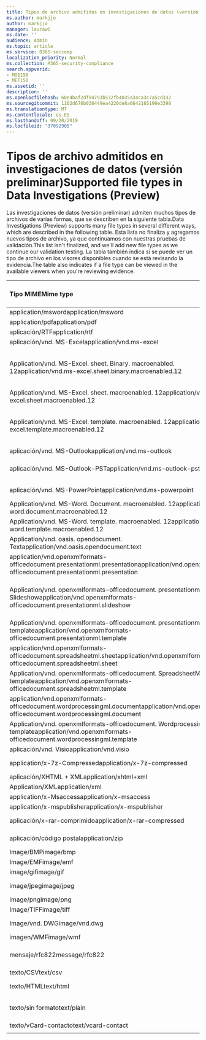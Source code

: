 ```yaml
---
title: Tipos de archivo admitidos en investigaciones de datos (versión preliminar)
ms.author: markjjo
author: markjjo
manager: laurawi
ms.date: ''
audience: Admin
ms.topic: article
ms.service: O365-seccomp
localization_priority: Normal
ms.collection: M365-security-compliance
search.appverid:
- MOE150
- MET150
ms.assetid: ''
description: ''
ms.openlocfilehash: 60e4baf2df94793b532fb4035a34ca3c7a5cd332
ms.sourcegitcommit: 1162d676b036449ea4220de8a6642165190e3398
ms.translationtype: MT
ms.contentlocale: es-ES
ms.lasthandoff: 09/20/2019
ms.locfileid: "37092905"
---
```

# <a name="supported-file-types-in-data-investigations-preview"></a><span data-ttu-id="c7c25-102">Tipos de archivo admitidos en investigaciones de datos (versión preliminar)</span><span class="sxs-lookup"><span data-stu-id="c7c25-102">Supported file types in Data Investigations (Preview)</span></span>

<span data-ttu-id="c7c25-103">Las investigaciones de datos (versión preliminar) admiten muchos tipos de archivos de varias formas, que se describen en la siguiente tabla.</span><span class="sxs-lookup"><span data-stu-id="c7c25-103">Data Investigations (Preview) supports many file types in several different ways, which are described in the following table.</span></span> <span data-ttu-id="c7c25-104">Esta lista no finaliza y agregamos nuevos tipos de archivo, ya que continuamos con nuestras pruebas de validación.</span><span class="sxs-lookup"><span data-stu-id="c7c25-104">This list isn't finalized, and we'll add new file types as we continue our validation testing.</span></span> <span data-ttu-id="c7c25-105">La tabla también indica si se puede ver un tipo de archivo en los visores disponibles cuando se está revisando la evidencia.</span><span class="sxs-lookup"><span data-stu-id="c7c25-105">The table also indicates if a file type can be viewed in the available viewers when you're reviewing evidence.</span></span>

| <span data-ttu-id="c7c25-106">Tipo MIME</span><span class="sxs-lookup"><span data-stu-id="c7c25-106">Mime type</span></span> | <span data-ttu-id="c7c25-107">Clase File</span><span class="sxs-lookup"><span data-stu-id="c7c25-107">File class</span></span> | <span data-ttu-id="c7c25-108">Visor nativo</span><span class="sxs-lookup"><span data-stu-id="c7c25-108">Native viewer</span></span> | <span data-ttu-id="c7c25-109">Visor de texto</span><span class="sxs-lookup"><span data-stu-id="c7c25-109">Text viewer</span></span> | <span data-ttu-id="c7c25-110">Visor de anotaciones</span><span class="sxs-lookup"><span data-stu-id="c7c25-110">Annotate viewer</span></span> | <span data-ttu-id="c7c25-111">Extracción de contenedores</span><span class="sxs-lookup"><span data-stu-id="c7c25-111">Container extraction</span></span> | <span data-ttu-id="c7c25-112">Extensiones</span><span class="sxs-lookup"><span data-stu-id="c7c25-112">Extensions</span></span> |
| :- | :- | :- | :- | :- | :- | :- |
| <span data-ttu-id="c7c25-113">application/msword</span><span class="sxs-lookup"><span data-stu-id="c7c25-113">application/msword</span></span> | <span data-ttu-id="c7c25-114">Document</span><span class="sxs-lookup"><span data-stu-id="c7c25-114">Document</span></span> | <span data-ttu-id="c7c25-115">Sí</span><span class="sxs-lookup"><span data-stu-id="c7c25-115">Yes</span></span> | <span data-ttu-id="c7c25-116">Sí</span><span class="sxs-lookup"><span data-stu-id="c7c25-116">Yes</span></span> | <span data-ttu-id="c7c25-117">Sí</span><span class="sxs-lookup"><span data-stu-id="c7c25-117">Yes</span></span> | <span data-ttu-id="c7c25-118">No</span><span class="sxs-lookup"><span data-stu-id="c7c25-118">No</span></span> | <span data-ttu-id="c7c25-119">. doc;. dat</span><span class="sxs-lookup"><span data-stu-id="c7c25-119">.doc; .dat</span></span> |
| <span data-ttu-id="c7c25-120">application/pdf</span><span class="sxs-lookup"><span data-stu-id="c7c25-120">application/pdf</span></span> | <span data-ttu-id="c7c25-121">Document</span><span class="sxs-lookup"><span data-stu-id="c7c25-121">Document</span></span> | <span data-ttu-id="c7c25-122">Sí</span><span class="sxs-lookup"><span data-stu-id="c7c25-122">Yes</span></span> | <span data-ttu-id="c7c25-123">Sí</span><span class="sxs-lookup"><span data-stu-id="c7c25-123">Yes</span></span> | <span data-ttu-id="c7c25-124">Sí</span><span class="sxs-lookup"><span data-stu-id="c7c25-124">Yes</span></span> | <span data-ttu-id="c7c25-125">No</span><span class="sxs-lookup"><span data-stu-id="c7c25-125">No</span></span> | <span data-ttu-id="c7c25-126">.pdf</span><span class="sxs-lookup"><span data-stu-id="c7c25-126">.pdf</span></span> |
| <span data-ttu-id="c7c25-127">aplicación/RTF</span><span class="sxs-lookup"><span data-stu-id="c7c25-127">application/rtf</span></span> | <span data-ttu-id="c7c25-128">Document</span><span class="sxs-lookup"><span data-stu-id="c7c25-128">Document</span></span> | <span data-ttu-id="c7c25-129">Sí</span><span class="sxs-lookup"><span data-stu-id="c7c25-129">Yes</span></span> | <span data-ttu-id="c7c25-130">Sí</span><span class="sxs-lookup"><span data-stu-id="c7c25-130">Yes</span></span> | <span data-ttu-id="c7c25-131">Sí</span><span class="sxs-lookup"><span data-stu-id="c7c25-131">Yes</span></span> | <span data-ttu-id="c7c25-132">No</span><span class="sxs-lookup"><span data-stu-id="c7c25-132">No</span></span> | <span data-ttu-id="c7c25-133">. rtf;. doc</span><span class="sxs-lookup"><span data-stu-id="c7c25-133">.rtf;.doc</span></span> |
| <span data-ttu-id="c7c25-134">aplicación/vnd. MS-Excel</span><span class="sxs-lookup"><span data-stu-id="c7c25-134">application/vnd.ms-excel</span></span> | <span data-ttu-id="c7c25-135">Document</span><span class="sxs-lookup"><span data-stu-id="c7c25-135">Document</span></span> | <span data-ttu-id="c7c25-136">Sí</span><span class="sxs-lookup"><span data-stu-id="c7c25-136">Yes</span></span> | <span data-ttu-id="c7c25-137">Sí</span><span class="sxs-lookup"><span data-stu-id="c7c25-137">Yes</span></span> | <span data-ttu-id="c7c25-138">Sí</span><span class="sxs-lookup"><span data-stu-id="c7c25-138">Yes</span></span> | <span data-ttu-id="c7c25-139">No</span><span class="sxs-lookup"><span data-stu-id="c7c25-139">No</span></span> | <span data-ttu-id="c7c25-140">. xls;. dat</span><span class="sxs-lookup"><span data-stu-id="c7c25-140">.xls; .dat</span></span> |
| <span data-ttu-id="c7c25-141">Application/vnd. MS-Excel. sheet. Binary. macroenabled. 12</span><span class="sxs-lookup"><span data-stu-id="c7c25-141">application/vnd.ms-excel.sheet.binary.macroenabled.12</span></span> | <span data-ttu-id="c7c25-142">Formato de la productividad y el documento abierto</span><span class="sxs-lookup"><span data-stu-id="c7c25-142">Productivity / Open Document Format</span></span> | <span data-ttu-id="c7c25-143">Sí</span><span class="sxs-lookup"><span data-stu-id="c7c25-143">Yes</span></span> | <span data-ttu-id="c7c25-144">Sí</span><span class="sxs-lookup"><span data-stu-id="c7c25-144">Yes</span></span> | <span data-ttu-id="c7c25-145">No</span><span class="sxs-lookup"><span data-stu-id="c7c25-145">No</span></span> | <span data-ttu-id="c7c25-146">No</span><span class="sxs-lookup"><span data-stu-id="c7c25-146">No</span></span> | <span data-ttu-id="c7c25-147">.xlsb</span><span class="sxs-lookup"><span data-stu-id="c7c25-147">.xlsb</span></span> |
| <span data-ttu-id="c7c25-148">Application/vnd. MS-Excel. sheet. macroenabled. 12</span><span class="sxs-lookup"><span data-stu-id="c7c25-148">application/vnd.ms-excel.sheet.macroenabled.12</span></span> | <span data-ttu-id="c7c25-149">Document</span><span class="sxs-lookup"><span data-stu-id="c7c25-149">Document</span></span> | <span data-ttu-id="c7c25-150">Sí</span><span class="sxs-lookup"><span data-stu-id="c7c25-150">Yes</span></span> | <span data-ttu-id="c7c25-151">Sí</span><span class="sxs-lookup"><span data-stu-id="c7c25-151">Yes</span></span> | <span data-ttu-id="c7c25-152">Sí</span><span class="sxs-lookup"><span data-stu-id="c7c25-152">Yes</span></span> | <span data-ttu-id="c7c25-153">No</span><span class="sxs-lookup"><span data-stu-id="c7c25-153">No</span></span> | <span data-ttu-id="c7c25-154">. xlsm</span><span class="sxs-lookup"><span data-stu-id="c7c25-154">.xlsm</span></span> |
| <span data-ttu-id="c7c25-155">Application/vnd. MS-Excel. template. macroenabled. 12</span><span class="sxs-lookup"><span data-stu-id="c7c25-155">application/vnd.ms-excel.template.macroenabled.12</span></span> | <span data-ttu-id="c7c25-156">Formato de la productividad y el documento abierto</span><span class="sxs-lookup"><span data-stu-id="c7c25-156">Productivity / Open Document Format</span></span> | <span data-ttu-id="c7c25-157">No</span><span class="sxs-lookup"><span data-stu-id="c7c25-157">No</span></span> | <span data-ttu-id="c7c25-158">Sí</span><span class="sxs-lookup"><span data-stu-id="c7c25-158">Yes</span></span> | <span data-ttu-id="c7c25-159">No</span><span class="sxs-lookup"><span data-stu-id="c7c25-159">No</span></span> | <span data-ttu-id="c7c25-160">No</span><span class="sxs-lookup"><span data-stu-id="c7c25-160">No</span></span> | <span data-ttu-id="c7c25-161">. xltm</span><span class="sxs-lookup"><span data-stu-id="c7c25-161">.xltm</span></span> |
| <span data-ttu-id="c7c25-162">aplicación/vnd. MS-Outlook</span><span class="sxs-lookup"><span data-stu-id="c7c25-162">application/vnd.ms-outlook</span></span> | <span data-ttu-id="c7c25-163">Productividad</span><span class="sxs-lookup"><span data-stu-id="c7c25-163">Productivity</span></span> | <span data-ttu-id="c7c25-164">No</span><span class="sxs-lookup"><span data-stu-id="c7c25-164">No</span></span> | <span data-ttu-id="c7c25-165">No</span><span class="sxs-lookup"><span data-stu-id="c7c25-165">No</span></span> | <span data-ttu-id="c7c25-166">No</span><span class="sxs-lookup"><span data-stu-id="c7c25-166">No</span></span> | <span data-ttu-id="c7c25-167">No</span><span class="sxs-lookup"><span data-stu-id="c7c25-167">No</span></span> | <span data-ttu-id="c7c25-168">. msg</span><span class="sxs-lookup"><span data-stu-id="c7c25-168">.msg</span></span> |
| <span data-ttu-id="c7c25-169">aplicación/vnd. MS-Outlook-PST</span><span class="sxs-lookup"><span data-stu-id="c7c25-169">application/vnd.ms-outlook-pst</span></span> | <span data-ttu-id="c7c25-170">Productividad y colaboración</span><span class="sxs-lookup"><span data-stu-id="c7c25-170">Productivity / Collaboration</span></span> | <span data-ttu-id="c7c25-171">No</span><span class="sxs-lookup"><span data-stu-id="c7c25-171">No</span></span> | <span data-ttu-id="c7c25-172">No</span><span class="sxs-lookup"><span data-stu-id="c7c25-172">No</span></span> | <span data-ttu-id="c7c25-173">No</span><span class="sxs-lookup"><span data-stu-id="c7c25-173">No</span></span> | <span data-ttu-id="c7c25-174">Sí</span><span class="sxs-lookup"><span data-stu-id="c7c25-174">Yes</span></span> | <span data-ttu-id="c7c25-175">.pst</span><span class="sxs-lookup"><span data-stu-id="c7c25-175">.pst</span></span> |
| <span data-ttu-id="c7c25-176">aplicación/vnd. MS-PowerPoint</span><span class="sxs-lookup"><span data-stu-id="c7c25-176">application/vnd.ms-powerpoint</span></span> | <span data-ttu-id="c7c25-177">Document</span><span class="sxs-lookup"><span data-stu-id="c7c25-177">Document</span></span> | <span data-ttu-id="c7c25-178">Sí</span><span class="sxs-lookup"><span data-stu-id="c7c25-178">Yes</span></span> | <span data-ttu-id="c7c25-179">Sí</span><span class="sxs-lookup"><span data-stu-id="c7c25-179">Yes</span></span> | <span data-ttu-id="c7c25-180">Sí</span><span class="sxs-lookup"><span data-stu-id="c7c25-180">Yes</span></span> | <span data-ttu-id="c7c25-181">No</span><span class="sxs-lookup"><span data-stu-id="c7c25-181">No</span></span> | <span data-ttu-id="c7c25-182">. ppt;. PPS;. pase</span><span class="sxs-lookup"><span data-stu-id="c7c25-182">.ppt; .pps;.pot</span></span> |
| <span data-ttu-id="c7c25-183">Application/vnd. MS-Word. Document. macroenabled. 12</span><span class="sxs-lookup"><span data-stu-id="c7c25-183">application/vnd.ms-word.document.macroenabled.12</span></span> | <span data-ttu-id="c7c25-184">Document</span><span class="sxs-lookup"><span data-stu-id="c7c25-184">Document</span></span> | <span data-ttu-id="c7c25-185">Sí</span><span class="sxs-lookup"><span data-stu-id="c7c25-185">Yes</span></span> | <span data-ttu-id="c7c25-186">Sí</span><span class="sxs-lookup"><span data-stu-id="c7c25-186">Yes</span></span> | <span data-ttu-id="c7c25-187">Sí</span><span class="sxs-lookup"><span data-stu-id="c7c25-187">Yes</span></span> | <span data-ttu-id="c7c25-188">No</span><span class="sxs-lookup"><span data-stu-id="c7c25-188">No</span></span> | <span data-ttu-id="c7c25-189">.docm</span><span class="sxs-lookup"><span data-stu-id="c7c25-189">.docm</span></span> |
| <span data-ttu-id="c7c25-190">Application/vnd. MS-Word. template. macroenabled. 12</span><span class="sxs-lookup"><span data-stu-id="c7c25-190">application/vnd.ms-word.template.macroenabled.12</span></span> | <span data-ttu-id="c7c25-191">Document</span><span class="sxs-lookup"><span data-stu-id="c7c25-191">Document</span></span> | <span data-ttu-id="c7c25-192">Sí</span><span class="sxs-lookup"><span data-stu-id="c7c25-192">Yes</span></span> | <span data-ttu-id="c7c25-193">Sí</span><span class="sxs-lookup"><span data-stu-id="c7c25-193">Yes</span></span> | <span data-ttu-id="c7c25-194">Sí</span><span class="sxs-lookup"><span data-stu-id="c7c25-194">Yes</span></span> | <span data-ttu-id="c7c25-195">No</span><span class="sxs-lookup"><span data-stu-id="c7c25-195">No</span></span> | <span data-ttu-id="c7c25-196">. dotm</span><span class="sxs-lookup"><span data-stu-id="c7c25-196">.dotm</span></span> |
| <span data-ttu-id="c7c25-197">Application/vnd. oasis. opendocument. Text</span><span class="sxs-lookup"><span data-stu-id="c7c25-197">application/vnd.oasis.opendocument.text</span></span> | <span data-ttu-id="c7c25-198">Document</span><span class="sxs-lookup"><span data-stu-id="c7c25-198">Document</span></span> | <span data-ttu-id="c7c25-199">Sí</span><span class="sxs-lookup"><span data-stu-id="c7c25-199">Yes</span></span> | <span data-ttu-id="c7c25-200">Sí</span><span class="sxs-lookup"><span data-stu-id="c7c25-200">Yes</span></span> | <span data-ttu-id="c7c25-201">Sí</span><span class="sxs-lookup"><span data-stu-id="c7c25-201">Yes</span></span> | <span data-ttu-id="c7c25-202">No</span><span class="sxs-lookup"><span data-stu-id="c7c25-202">No</span></span> | <span data-ttu-id="c7c25-203">ODT</span><span class="sxs-lookup"><span data-stu-id="c7c25-203">.odt;</span></span>  |
| <span data-ttu-id="c7c25-204">application/vnd.openxmlformats-officedocument.presentationml.presentation</span><span class="sxs-lookup"><span data-stu-id="c7c25-204">application/vnd.openxmlformats-officedocument.presentationml.presentation</span></span> | <span data-ttu-id="c7c25-205">Document</span><span class="sxs-lookup"><span data-stu-id="c7c25-205">Document</span></span> | <span data-ttu-id="c7c25-206">Sí</span><span class="sxs-lookup"><span data-stu-id="c7c25-206">Yes</span></span> | <span data-ttu-id="c7c25-207">Sí</span><span class="sxs-lookup"><span data-stu-id="c7c25-207">Yes</span></span> | <span data-ttu-id="c7c25-208">Sí</span><span class="sxs-lookup"><span data-stu-id="c7c25-208">Yes</span></span> | <span data-ttu-id="c7c25-209">No</span><span class="sxs-lookup"><span data-stu-id="c7c25-209">No</span></span> | <span data-ttu-id="c7c25-210">.pptx</span><span class="sxs-lookup"><span data-stu-id="c7c25-210">.pptx</span></span> |
| <span data-ttu-id="c7c25-211">Application/vnd. openxmlformats-officedocument. presentationml. Slideshow</span><span class="sxs-lookup"><span data-stu-id="c7c25-211">application/vnd.openxmlformats-officedocument.presentationml.slideshow</span></span> | <span data-ttu-id="c7c25-212">Formato de la productividad y el documento abierto</span><span class="sxs-lookup"><span data-stu-id="c7c25-212">Productivity / Open Document Format</span></span> | <span data-ttu-id="c7c25-213">Sí</span><span class="sxs-lookup"><span data-stu-id="c7c25-213">Yes</span></span> | <span data-ttu-id="c7c25-214">Sí</span><span class="sxs-lookup"><span data-stu-id="c7c25-214">Yes</span></span> | <span data-ttu-id="c7c25-215">Sí</span><span class="sxs-lookup"><span data-stu-id="c7c25-215">Yes</span></span> | <span data-ttu-id="c7c25-216">No</span><span class="sxs-lookup"><span data-stu-id="c7c25-216">No</span></span> | <span data-ttu-id="c7c25-217">. ppsx</span><span class="sxs-lookup"><span data-stu-id="c7c25-217">.ppsx</span></span> |
| <span data-ttu-id="c7c25-218">Application/vnd. openxmlformats-officedocument. presentationml. template</span><span class="sxs-lookup"><span data-stu-id="c7c25-218">application/vnd.openxmlformats-officedocument.presentationml.template</span></span> | <span data-ttu-id="c7c25-219">Document</span><span class="sxs-lookup"><span data-stu-id="c7c25-219">Document</span></span> | <span data-ttu-id="c7c25-220">Sí</span><span class="sxs-lookup"><span data-stu-id="c7c25-220">Yes</span></span> | <span data-ttu-id="c7c25-221">Sí</span><span class="sxs-lookup"><span data-stu-id="c7c25-221">Yes</span></span> | <span data-ttu-id="c7c25-222">Sí</span><span class="sxs-lookup"><span data-stu-id="c7c25-222">Yes</span></span> | <span data-ttu-id="c7c25-223">No</span><span class="sxs-lookup"><span data-stu-id="c7c25-223">No</span></span> | <span data-ttu-id="c7c25-224">. potx</span><span class="sxs-lookup"><span data-stu-id="c7c25-224">.potx</span></span> |
| <span data-ttu-id="c7c25-225">application/vnd.openxmlformats-officedocument.spreadsheetml.sheet</span><span class="sxs-lookup"><span data-stu-id="c7c25-225">application/vnd.openxmlformats-officedocument.spreadsheetml.sheet</span></span> | <span data-ttu-id="c7c25-226">Document</span><span class="sxs-lookup"><span data-stu-id="c7c25-226">Document</span></span> | <span data-ttu-id="c7c25-227">Sí</span><span class="sxs-lookup"><span data-stu-id="c7c25-227">Yes</span></span> | <span data-ttu-id="c7c25-228">Sí</span><span class="sxs-lookup"><span data-stu-id="c7c25-228">Yes</span></span> | <span data-ttu-id="c7c25-229">Sí</span><span class="sxs-lookup"><span data-stu-id="c7c25-229">Yes</span></span> | <span data-ttu-id="c7c25-230">No</span><span class="sxs-lookup"><span data-stu-id="c7c25-230">No</span></span> | <span data-ttu-id="c7c25-231">.xlsx</span><span class="sxs-lookup"><span data-stu-id="c7c25-231">.xlsx</span></span> |
| <span data-ttu-id="c7c25-232">Application/vnd. openxmlformats-officedocument. SpreadsheetML. template</span><span class="sxs-lookup"><span data-stu-id="c7c25-232">application/vnd.openxmlformats-officedocument.spreadsheetml.template</span></span> | <span data-ttu-id="c7c25-233">Document</span><span class="sxs-lookup"><span data-stu-id="c7c25-233">Document</span></span> | <span data-ttu-id="c7c25-234">Sí</span><span class="sxs-lookup"><span data-stu-id="c7c25-234">Yes</span></span> | <span data-ttu-id="c7c25-235">Sí</span><span class="sxs-lookup"><span data-stu-id="c7c25-235">Yes</span></span> | <span data-ttu-id="c7c25-236">Sí</span><span class="sxs-lookup"><span data-stu-id="c7c25-236">Yes</span></span> | <span data-ttu-id="c7c25-237">No</span><span class="sxs-lookup"><span data-stu-id="c7c25-237">No</span></span> | <span data-ttu-id="c7c25-238">. xltx</span><span class="sxs-lookup"><span data-stu-id="c7c25-238">.xltx</span></span> |
| <span data-ttu-id="c7c25-239">application/vnd.openxmlformats-officedocument.wordprocessingml.document</span><span class="sxs-lookup"><span data-stu-id="c7c25-239">application/vnd.openxmlformats-officedocument.wordprocessingml.document</span></span> | <span data-ttu-id="c7c25-240">Document</span><span class="sxs-lookup"><span data-stu-id="c7c25-240">Document</span></span> | <span data-ttu-id="c7c25-241">Sí</span><span class="sxs-lookup"><span data-stu-id="c7c25-241">Yes</span></span> | <span data-ttu-id="c7c25-242">Sí</span><span class="sxs-lookup"><span data-stu-id="c7c25-242">Yes</span></span> | <span data-ttu-id="c7c25-243">Sí</span><span class="sxs-lookup"><span data-stu-id="c7c25-243">Yes</span></span> | <span data-ttu-id="c7c25-244">No</span><span class="sxs-lookup"><span data-stu-id="c7c25-244">No</span></span> | <span data-ttu-id="c7c25-245">.docx</span><span class="sxs-lookup"><span data-stu-id="c7c25-245">.docx</span></span> |
| <span data-ttu-id="c7c25-246">Application/vnd. openxmlformats-officedocument. WordprocessingML. template</span><span class="sxs-lookup"><span data-stu-id="c7c25-246">application/vnd.openxmlformats-officedocument.wordprocessingml.template</span></span> | <span data-ttu-id="c7c25-247">Document</span><span class="sxs-lookup"><span data-stu-id="c7c25-247">Document</span></span> | <span data-ttu-id="c7c25-248">Sí</span><span class="sxs-lookup"><span data-stu-id="c7c25-248">Yes</span></span> | <span data-ttu-id="c7c25-249">Sí</span><span class="sxs-lookup"><span data-stu-id="c7c25-249">Yes</span></span> | <span data-ttu-id="c7c25-250">Sí</span><span class="sxs-lookup"><span data-stu-id="c7c25-250">Yes</span></span> | <span data-ttu-id="c7c25-251">No</span><span class="sxs-lookup"><span data-stu-id="c7c25-251">No</span></span> | <span data-ttu-id="c7c25-252">. dotx</span><span class="sxs-lookup"><span data-stu-id="c7c25-252">.dotx</span></span> |
| <span data-ttu-id="c7c25-253">aplicación/vnd. Visio</span><span class="sxs-lookup"><span data-stu-id="c7c25-253">application/vnd.visio</span></span> | <span data-ttu-id="c7c25-254">Document</span><span class="sxs-lookup"><span data-stu-id="c7c25-254">Document</span></span> | <span data-ttu-id="c7c25-255">Sí</span><span class="sxs-lookup"><span data-stu-id="c7c25-255">Yes</span></span> | <span data-ttu-id="c7c25-256">Sí</span><span class="sxs-lookup"><span data-stu-id="c7c25-256">Yes</span></span> | <span data-ttu-id="c7c25-257">Sí</span><span class="sxs-lookup"><span data-stu-id="c7c25-257">Yes</span></span> | <span data-ttu-id="c7c25-258">No</span><span class="sxs-lookup"><span data-stu-id="c7c25-258">No</span></span> | <span data-ttu-id="c7c25-259">. VSD</span><span class="sxs-lookup"><span data-stu-id="c7c25-259">.vsd</span></span> |
| <span data-ttu-id="c7c25-260">application/x-7z-Compressed</span><span class="sxs-lookup"><span data-stu-id="c7c25-260">application/x-7z-compressed</span></span> | <span data-ttu-id="c7c25-261">Archivo/contenedor</span><span class="sxs-lookup"><span data-stu-id="c7c25-261">Archive / Container</span></span> | <span data-ttu-id="c7c25-262">No</span><span class="sxs-lookup"><span data-stu-id="c7c25-262">No</span></span> | <span data-ttu-id="c7c25-263">No</span><span class="sxs-lookup"><span data-stu-id="c7c25-263">No</span></span> | <span data-ttu-id="c7c25-264">No</span><span class="sxs-lookup"><span data-stu-id="c7c25-264">No</span></span> | <span data-ttu-id="c7c25-265">Sí</span><span class="sxs-lookup"><span data-stu-id="c7c25-265">Yes</span></span> | <span data-ttu-id="c7c25-266">.7z</span><span class="sxs-lookup"><span data-stu-id="c7c25-266">.7z</span></span> |
| <span data-ttu-id="c7c25-267">aplicación/XHTML + XML</span><span class="sxs-lookup"><span data-stu-id="c7c25-267">application/xhtml+xml</span></span> | <span data-ttu-id="c7c25-268">Document</span><span class="sxs-lookup"><span data-stu-id="c7c25-268">Document</span></span> | <span data-ttu-id="c7c25-269">Sí</span><span class="sxs-lookup"><span data-stu-id="c7c25-269">Yes</span></span> | <span data-ttu-id="c7c25-270">Sí</span><span class="sxs-lookup"><span data-stu-id="c7c25-270">Yes</span></span> | <span data-ttu-id="c7c25-271">Sí</span><span class="sxs-lookup"><span data-stu-id="c7c25-271">Yes</span></span> | <span data-ttu-id="c7c25-272">No</span><span class="sxs-lookup"><span data-stu-id="c7c25-272">No</span></span> | <span data-ttu-id="c7c25-273">. XHTML</span><span class="sxs-lookup"><span data-stu-id="c7c25-273">.xhtml</span></span> |
| <span data-ttu-id="c7c25-274">Application/XML</span><span class="sxs-lookup"><span data-stu-id="c7c25-274">application/xml</span></span> | <span data-ttu-id="c7c25-275">Document</span><span class="sxs-lookup"><span data-stu-id="c7c25-275">Document</span></span> | <span data-ttu-id="c7c25-276">Sí</span><span class="sxs-lookup"><span data-stu-id="c7c25-276">Yes</span></span> | <span data-ttu-id="c7c25-277">Sí</span><span class="sxs-lookup"><span data-stu-id="c7c25-277">Yes</span></span> | <span data-ttu-id="c7c25-278">Sí</span><span class="sxs-lookup"><span data-stu-id="c7c25-278">Yes</span></span> | <span data-ttu-id="c7c25-279">No</span><span class="sxs-lookup"><span data-stu-id="c7c25-279">No</span></span> | <span data-ttu-id="c7c25-280">. XML</span><span class="sxs-lookup"><span data-stu-id="c7c25-280">.xml</span></span> |
| <span data-ttu-id="c7c25-281">application/x-Msaccess</span><span class="sxs-lookup"><span data-stu-id="c7c25-281">application/x-msaccess</span></span> | <span data-ttu-id="c7c25-282">Document</span><span class="sxs-lookup"><span data-stu-id="c7c25-282">Document</span></span> | <span data-ttu-id="c7c25-283">Sí</span><span class="sxs-lookup"><span data-stu-id="c7c25-283">Yes</span></span> | <span data-ttu-id="c7c25-284">Sí</span><span class="sxs-lookup"><span data-stu-id="c7c25-284">Yes</span></span> | <span data-ttu-id="c7c25-285">Sí</span><span class="sxs-lookup"><span data-stu-id="c7c25-285">Yes</span></span> | <span data-ttu-id="c7c25-286">No</span><span class="sxs-lookup"><span data-stu-id="c7c25-286">No</span></span> | <span data-ttu-id="c7c25-287">.mdb</span><span class="sxs-lookup"><span data-stu-id="c7c25-287">.mdb</span></span> |
| <span data-ttu-id="c7c25-288">application/x-mspublisher</span><span class="sxs-lookup"><span data-stu-id="c7c25-288">application/x-mspublisher</span></span> | <span data-ttu-id="c7c25-289">Document</span><span class="sxs-lookup"><span data-stu-id="c7c25-289">Document</span></span> | <span data-ttu-id="c7c25-290">Sí</span><span class="sxs-lookup"><span data-stu-id="c7c25-290">Yes</span></span> | <span data-ttu-id="c7c25-291">Sí</span><span class="sxs-lookup"><span data-stu-id="c7c25-291">Yes</span></span> | <span data-ttu-id="c7c25-292">Sí</span><span class="sxs-lookup"><span data-stu-id="c7c25-292">Yes</span></span> | <span data-ttu-id="c7c25-293">No</span><span class="sxs-lookup"><span data-stu-id="c7c25-293">No</span></span> | <span data-ttu-id="c7c25-294">. pub</span><span class="sxs-lookup"><span data-stu-id="c7c25-294">.pub</span></span> |
| <span data-ttu-id="c7c25-295">aplicación/x-rar-comprimido</span><span class="sxs-lookup"><span data-stu-id="c7c25-295">application/x-rar-compressed</span></span> | <span data-ttu-id="c7c25-296">Archivo/contenedor</span><span class="sxs-lookup"><span data-stu-id="c7c25-296">Archive / Container</span></span> | <span data-ttu-id="c7c25-297">No</span><span class="sxs-lookup"><span data-stu-id="c7c25-297">No</span></span> | <span data-ttu-id="c7c25-298">No</span><span class="sxs-lookup"><span data-stu-id="c7c25-298">No</span></span> | <span data-ttu-id="c7c25-299">No</span><span class="sxs-lookup"><span data-stu-id="c7c25-299">No</span></span> | <span data-ttu-id="c7c25-300">Sí</span><span class="sxs-lookup"><span data-stu-id="c7c25-300">Yes</span></span> | <span data-ttu-id="c7c25-301">. rar</span><span class="sxs-lookup"><span data-stu-id="c7c25-301">.rar</span></span> |
| <span data-ttu-id="c7c25-302">aplicación/código postal</span><span class="sxs-lookup"><span data-stu-id="c7c25-302">application/zip</span></span> | <span data-ttu-id="c7c25-303">Archivo/contenedor</span><span class="sxs-lookup"><span data-stu-id="c7c25-303">Archive / Container</span></span> | <span data-ttu-id="c7c25-304">No</span><span class="sxs-lookup"><span data-stu-id="c7c25-304">No</span></span> | <span data-ttu-id="c7c25-305">No</span><span class="sxs-lookup"><span data-stu-id="c7c25-305">No</span></span> | <span data-ttu-id="c7c25-306">No</span><span class="sxs-lookup"><span data-stu-id="c7c25-306">No</span></span> | <span data-ttu-id="c7c25-307">Sí</span><span class="sxs-lookup"><span data-stu-id="c7c25-307">Yes</span></span> | <span data-ttu-id="c7c25-308">.zip</span><span class="sxs-lookup"><span data-stu-id="c7c25-308">.zip</span></span> |
| <span data-ttu-id="c7c25-309">Image/BMP</span><span class="sxs-lookup"><span data-stu-id="c7c25-309">image/bmp</span></span> | <span data-ttu-id="c7c25-310">Image (Imagen)</span><span class="sxs-lookup"><span data-stu-id="c7c25-310">Image</span></span> | <span data-ttu-id="c7c25-311">Sí</span><span class="sxs-lookup"><span data-stu-id="c7c25-311">Yes</span></span> | <span data-ttu-id="c7c25-312">Sí</span><span class="sxs-lookup"><span data-stu-id="c7c25-312">Yes</span></span> | <span data-ttu-id="c7c25-313">Sí</span><span class="sxs-lookup"><span data-stu-id="c7c25-313">Yes</span></span> | <span data-ttu-id="c7c25-314">No</span><span class="sxs-lookup"><span data-stu-id="c7c25-314">No</span></span> | <span data-ttu-id="c7c25-315">.bmp</span><span class="sxs-lookup"><span data-stu-id="c7c25-315">.bmp</span></span> |
| <span data-ttu-id="c7c25-316">Image/EMF</span><span class="sxs-lookup"><span data-stu-id="c7c25-316">image/emf</span></span> | <span data-ttu-id="c7c25-317">Image (Imagen)</span><span class="sxs-lookup"><span data-stu-id="c7c25-317">Image</span></span> | <span data-ttu-id="c7c25-318">Sí</span><span class="sxs-lookup"><span data-stu-id="c7c25-318">Yes</span></span> | <span data-ttu-id="c7c25-319">Sí</span><span class="sxs-lookup"><span data-stu-id="c7c25-319">Yes</span></span> | <span data-ttu-id="c7c25-320">Sí</span><span class="sxs-lookup"><span data-stu-id="c7c25-320">Yes</span></span> | <span data-ttu-id="c7c25-321">No</span><span class="sxs-lookup"><span data-stu-id="c7c25-321">No</span></span> | <span data-ttu-id="c7c25-322">.emf</span><span class="sxs-lookup"><span data-stu-id="c7c25-322">.emf</span></span> |
| <span data-ttu-id="c7c25-323">image/gif</span><span class="sxs-lookup"><span data-stu-id="c7c25-323">image/gif</span></span> | <span data-ttu-id="c7c25-324">Document</span><span class="sxs-lookup"><span data-stu-id="c7c25-324">Document</span></span> | <span data-ttu-id="c7c25-325">Sí</span><span class="sxs-lookup"><span data-stu-id="c7c25-325">Yes</span></span> | <span data-ttu-id="c7c25-326">Sí</span><span class="sxs-lookup"><span data-stu-id="c7c25-326">Yes</span></span> | <span data-ttu-id="c7c25-327">Sí</span><span class="sxs-lookup"><span data-stu-id="c7c25-327">Yes</span></span> | <span data-ttu-id="c7c25-328">No</span><span class="sxs-lookup"><span data-stu-id="c7c25-328">No</span></span> | <span data-ttu-id="c7c25-329">.gif</span><span class="sxs-lookup"><span data-stu-id="c7c25-329">.gif</span></span> |
| <span data-ttu-id="c7c25-330">image/jpeg</span><span class="sxs-lookup"><span data-stu-id="c7c25-330">image/jpeg</span></span> | <span data-ttu-id="c7c25-331">Image (Imagen)</span><span class="sxs-lookup"><span data-stu-id="c7c25-331">Image</span></span> | <span data-ttu-id="c7c25-332">Sí</span><span class="sxs-lookup"><span data-stu-id="c7c25-332">Yes</span></span> | <span data-ttu-id="c7c25-333">Sí</span><span class="sxs-lookup"><span data-stu-id="c7c25-333">Yes</span></span> | <span data-ttu-id="c7c25-334">Sí</span><span class="sxs-lookup"><span data-stu-id="c7c25-334">Yes</span></span> | <span data-ttu-id="c7c25-335">No</span><span class="sxs-lookup"><span data-stu-id="c7c25-335">No</span></span> | <span data-ttu-id="c7c25-336">. jpg;. JPEG;. dat;. jpgt</span><span class="sxs-lookup"><span data-stu-id="c7c25-336">.jpg; .jpeg; .dat;.jpgt</span></span> |
| <span data-ttu-id="c7c25-337">image/png</span><span class="sxs-lookup"><span data-stu-id="c7c25-337">image/png</span></span> | <span data-ttu-id="c7c25-338">Image (Imagen)</span><span class="sxs-lookup"><span data-stu-id="c7c25-338">Image</span></span> | <span data-ttu-id="c7c25-339">Sí</span><span class="sxs-lookup"><span data-stu-id="c7c25-339">Yes</span></span> | <span data-ttu-id="c7c25-340">Sí</span><span class="sxs-lookup"><span data-stu-id="c7c25-340">Yes</span></span> | <span data-ttu-id="c7c25-341">Sí</span><span class="sxs-lookup"><span data-stu-id="c7c25-341">Yes</span></span> | <span data-ttu-id="c7c25-342">No</span><span class="sxs-lookup"><span data-stu-id="c7c25-342">No</span></span> | <span data-ttu-id="c7c25-343">.png</span><span class="sxs-lookup"><span data-stu-id="c7c25-343">.png</span></span> |
| <span data-ttu-id="c7c25-344">Image/TIFF</span><span class="sxs-lookup"><span data-stu-id="c7c25-344">image/tiff</span></span> | <span data-ttu-id="c7c25-345">Image (Imagen)</span><span class="sxs-lookup"><span data-stu-id="c7c25-345">Image</span></span> | <span data-ttu-id="c7c25-346">Sí</span><span class="sxs-lookup"><span data-stu-id="c7c25-346">Yes</span></span> | <span data-ttu-id="c7c25-347">Sí</span><span class="sxs-lookup"><span data-stu-id="c7c25-347">Yes</span></span> | <span data-ttu-id="c7c25-348">Sí</span><span class="sxs-lookup"><span data-stu-id="c7c25-348">Yes</span></span> | <span data-ttu-id="c7c25-349">No</span><span class="sxs-lookup"><span data-stu-id="c7c25-349">No</span></span> | <span data-ttu-id="c7c25-350">. tif</span><span class="sxs-lookup"><span data-stu-id="c7c25-350">.tif</span></span> |
| <span data-ttu-id="c7c25-351">Image/vnd. DWG</span><span class="sxs-lookup"><span data-stu-id="c7c25-351">image/vnd.dwg</span></span> | <span data-ttu-id="c7c25-352">Document</span><span class="sxs-lookup"><span data-stu-id="c7c25-352">Document</span></span> | <span data-ttu-id="c7c25-353">Sí</span><span class="sxs-lookup"><span data-stu-id="c7c25-353">Yes</span></span> | <span data-ttu-id="c7c25-354">Sí</span><span class="sxs-lookup"><span data-stu-id="c7c25-354">Yes</span></span> | <span data-ttu-id="c7c25-355">Sí</span><span class="sxs-lookup"><span data-stu-id="c7c25-355">Yes</span></span> | <span data-ttu-id="c7c25-356">No</span><span class="sxs-lookup"><span data-stu-id="c7c25-356">No</span></span> | <span data-ttu-id="c7c25-357">. dwg;. ficheros</span><span class="sxs-lookup"><span data-stu-id="c7c25-357">.dwg;.dxf;</span></span> |
| <span data-ttu-id="c7c25-358">imagen/WMF</span><span class="sxs-lookup"><span data-stu-id="c7c25-358">image/wmf</span></span> | <span data-ttu-id="c7c25-359">Document</span><span class="sxs-lookup"><span data-stu-id="c7c25-359">Document</span></span> | <span data-ttu-id="c7c25-360">Sí</span><span class="sxs-lookup"><span data-stu-id="c7c25-360">Yes</span></span> | <span data-ttu-id="c7c25-361">Sí</span><span class="sxs-lookup"><span data-stu-id="c7c25-361">Yes</span></span> | <span data-ttu-id="c7c25-362">Sí</span><span class="sxs-lookup"><span data-stu-id="c7c25-362">Yes</span></span> | <span data-ttu-id="c7c25-363">No</span><span class="sxs-lookup"><span data-stu-id="c7c25-363">No</span></span> | <span data-ttu-id="c7c25-364">.wmf</span><span class="sxs-lookup"><span data-stu-id="c7c25-364">.wmf</span></span> |
| <span data-ttu-id="c7c25-365">mensaje/rfc822</span><span class="sxs-lookup"><span data-stu-id="c7c25-365">message/rfc822</span></span> | <span data-ttu-id="c7c25-366">Productividad y colaboración</span><span class="sxs-lookup"><span data-stu-id="c7c25-366">Productivity / Collaboration</span></span> | <span data-ttu-id="c7c25-367">No</span><span class="sxs-lookup"><span data-stu-id="c7c25-367">No</span></span> | <span data-ttu-id="c7c25-368">No</span><span class="sxs-lookup"><span data-stu-id="c7c25-368">No</span></span> | <span data-ttu-id="c7c25-369">No</span><span class="sxs-lookup"><span data-stu-id="c7c25-369">No</span></span> | <span data-ttu-id="c7c25-370">No</span><span class="sxs-lookup"><span data-stu-id="c7c25-370">No</span></span> | <span data-ttu-id="c7c25-371">. eml</span><span class="sxs-lookup"><span data-stu-id="c7c25-371">.eml</span></span> |
| <span data-ttu-id="c7c25-372">texto/CSV</span><span class="sxs-lookup"><span data-stu-id="c7c25-372">text/csv</span></span> | <span data-ttu-id="c7c25-373">Document</span><span class="sxs-lookup"><span data-stu-id="c7c25-373">Document</span></span> | <span data-ttu-id="c7c25-374">Sí</span><span class="sxs-lookup"><span data-stu-id="c7c25-374">Yes</span></span> | <span data-ttu-id="c7c25-375">Sí</span><span class="sxs-lookup"><span data-stu-id="c7c25-375">Yes</span></span> | <span data-ttu-id="c7c25-376">Sí</span><span class="sxs-lookup"><span data-stu-id="c7c25-376">Yes</span></span> | <span data-ttu-id="c7c25-377">No</span><span class="sxs-lookup"><span data-stu-id="c7c25-377">No</span></span> | <span data-ttu-id="c7c25-378">. csv</span><span class="sxs-lookup"><span data-stu-id="c7c25-378">.csv</span></span> |
| <span data-ttu-id="c7c25-379">texto/HTML</span><span class="sxs-lookup"><span data-stu-id="c7c25-379">text/html</span></span> | <span data-ttu-id="c7c25-380">Document</span><span class="sxs-lookup"><span data-stu-id="c7c25-380">Document</span></span> | <span data-ttu-id="c7c25-381">Sí</span><span class="sxs-lookup"><span data-stu-id="c7c25-381">Yes</span></span> | <span data-ttu-id="c7c25-382">Sí</span><span class="sxs-lookup"><span data-stu-id="c7c25-382">Yes</span></span> | <span data-ttu-id="c7c25-383">Sí</span><span class="sxs-lookup"><span data-stu-id="c7c25-383">Yes</span></span> | <span data-ttu-id="c7c25-384">No</span><span class="sxs-lookup"><span data-stu-id="c7c25-384">No</span></span> | <span data-ttu-id="c7c25-385">. html;. shtml;. htm</span><span class="sxs-lookup"><span data-stu-id="c7c25-385">.html;.shtml; .htm</span></span> |
| <span data-ttu-id="c7c25-386">texto/sin formato</span><span class="sxs-lookup"><span data-stu-id="c7c25-386">text/plain</span></span> | <span data-ttu-id="c7c25-387">Document</span><span class="sxs-lookup"><span data-stu-id="c7c25-387">Document</span></span> | <span data-ttu-id="c7c25-388">Sí</span><span class="sxs-lookup"><span data-stu-id="c7c25-388">Yes</span></span> | <span data-ttu-id="c7c25-389">Sí</span><span class="sxs-lookup"><span data-stu-id="c7c25-389">Yes</span></span> | <span data-ttu-id="c7c25-390">Sí</span><span class="sxs-lookup"><span data-stu-id="c7c25-390">Yes</span></span> | <span data-ttu-id="c7c25-391">No</span><span class="sxs-lookup"><span data-stu-id="c7c25-391">No</span></span> | <span data-ttu-id="c7c25-392">. txt;. CSS;. con;. pl;. csv;. dat</span><span class="sxs-lookup"><span data-stu-id="c7c25-392">.txt; .css;.con; .pl; .csv; .dat</span></span> |
| <span data-ttu-id="c7c25-393">texto/vCard-contacto</span><span class="sxs-lookup"><span data-stu-id="c7c25-393">text/vcard-contact</span></span> | <span data-ttu-id="c7c25-394">Document</span><span class="sxs-lookup"><span data-stu-id="c7c25-394">Document</span></span> | <span data-ttu-id="c7c25-395">Sí</span><span class="sxs-lookup"><span data-stu-id="c7c25-395">Yes</span></span> | <span data-ttu-id="c7c25-396">Sí</span><span class="sxs-lookup"><span data-stu-id="c7c25-396">Yes</span></span> | <span data-ttu-id="c7c25-397">Sí</span><span class="sxs-lookup"><span data-stu-id="c7c25-397">Yes</span></span> | <span data-ttu-id="c7c25-398">No</span><span class="sxs-lookup"><span data-stu-id="c7c25-398">No</span></span> | <span data-ttu-id="c7c25-399">. vcf</span><span class="sxs-lookup"><span data-stu-id="c7c25-399">.vcf</span></span> |
||||||||

